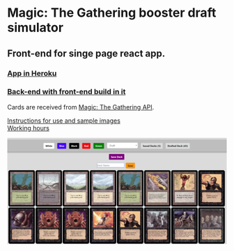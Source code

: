 # Magic: The Gathering booster draft simulator

## Front-end for singe page react app.

### [App in Heroku](https://mtg-database.herokuapp.com/)
### [Back-end with front-end build in it](https://github.com/villeverkkonen/mtg-database-backend)

Cards are received from [Magic: The Gathering API](https://docs.magicthegathering.io/).

[Instructions for use and sample images](documentation/instructions.md)
<br />
[Working hours](documentation/workinghours.md)

![img-07](https://github.com/villeverkkonen/mtg-database-backend/blob/master/documentation/images/img-07.png)
